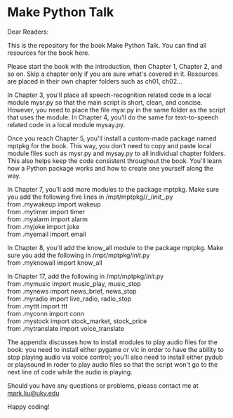 # Make Python Talk

Dear Readers: 

This is the repository for the book Make Python Talk. You can find all resources for the book here.

Please start the book with the introduction, then Chapter 1, Chapter 2, and so on. Skip a chapter only if you are sure what's covered in it. 
Resources are placed in their own chapter folders such as ch01, ch02... 

In Chapter 3, you'll place all speech-recognition related code in a local module mysr.py so that the main script is short, clean, and concise.
However, you need to place the file mysr.py in the same folder as the script that uses the module.
In Chapter 4, you'll do the same for text-to-speech related code in a local module mysay.py. 

Once you reach Chapter 5, you'll install a custom-made package named mptpkg for the book.
This way, you don’t need to copy and paste local module files such as mysr.py and mysay.py to all individual chapter folders.
This also helps keep the code consistent throughout the book. You’ll learn how a Python package works and how to create one yourself along the way.

In Chapter 7, you'll add more modules to the package mptpkg. Make sure you add the following five lines in /mpt/mptpkg//_/_init__.py \
from .mywakeup import wakeup \
from .mytimer import timer \
from .myalarm import alarm \
from .myjoke import joke \
from .myemail import email

In Chapter 8, you'll add the know_all module to the package mptpkg. Make sure you add the following in /mpt/mptpkg/_init_.py \
from .myknowall import know_all

In Chapter 17, add the following in /mpt/mptpkg/_init_.py \
from .mymusic import music_play, music_stop \
from .mynews import news_brief, news_stop \
from .myradio import live_radio, radio_stop \
from .myttt import ttt \
from .myconn import conn \
from .mystock import stock_market, stock_price \
from .mytranslate import voice_translate

The appendix discusses how to install modules to play audio files for the book: you need to install either pygame or vlc
in order to have the ability to stop playing audio via voice control; 
you'll also need to install either pydub or playsound
in roder to play audio files so that the script won't go to the next line of code while the audio is playing. 

Should you have any questions or problems, please contact me at mark.liu@uky.edu

Happy coding!
